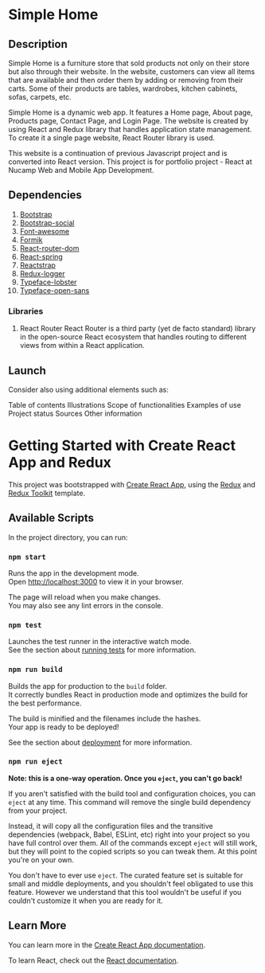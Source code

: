 # Simple Home

## Description

Simple Home is a furniture store that sold products not only on their store but also through their website. In the website, customers can view all items that are available and then order them by adding or removing from their carts. Some of their products are tables, wardrobes, kitchen cabinets, sofas, carpets, etc. 

Simple Home is a dynamic web app. It features a Home page, About page, Products page, Contact Page, and Login Page. The website is created by using React and Redux library that handles application state management. To create it a single page website, React Router library is used. 

This website is a continuation of previous Javascript project and is converted into React version. This project is for portfolio project - React at Nucamp Web and Mobile App Development.

## Dependencies

1. [Bootstrap](https://www.npmjs.com/package/bootstrap)
2. [Bootstrap-social](https://www.npmjs.com/package/bootstrap-social)
3. [Font-awesome](https://www.npmjs.com/package/font-awesome)
4. [Formik](https://www.npmjs.com/package/formik)
5. [React-router-dom](https://www.npmjs.com/package/react-router-dom)
6. [React-spring](https://www.npmjs.com/package/react-spring)
7. [Reactstrap](https://www.npmjs.com/package/reactstrap)
8. [Redux-logger](https://www.npmjs.com/package/redux-logger)
9. [Typeface-lobster](https://www.npmjs.com/package/typeface-lobster)
10. [Typeface-open-sans](https://www.npmjs.com/package/typeface-open-sans)

### Libraries

1. React Router
React Router is a third party (yet de facto standard) library in the open-source React ecosystem that handles routing to different views from within a React application.


## Launch

Consider also using additional elements such as: 

Table of contents
Illustrations
Scope of functionalities 
Examples of use
Project status 
Sources
Other information

# Getting Started with Create React App and Redux

This project was bootstrapped with [Create React App](https://github.com/facebook/create-react-app), using the [Redux](https://redux.js.org/) and [Redux Toolkit](https://redux-toolkit.js.org/) template.

## Available Scripts

In the project directory, you can run:

### `npm start`

Runs the app in the development mode.\
Open [http://localhost:3000](http://localhost:3000) to view it in your browser.

The page will reload when you make changes.\
You may also see any lint errors in the console.

### `npm test`

Launches the test runner in the interactive watch mode.\
See the section about [running tests](https://facebook.github.io/create-react-app/docs/running-tests) for more information.

### `npm run build`

Builds the app for production to the `build` folder.\
It correctly bundles React in production mode and optimizes the build for the best performance.

The build is minified and the filenames include the hashes.\
Your app is ready to be deployed!

See the section about [deployment](https://facebook.github.io/create-react-app/docs/deployment) for more information.

### `npm run eject`

**Note: this is a one-way operation. Once you `eject`, you can't go back!**

If you aren't satisfied with the build tool and configuration choices, you can `eject` at any time. This command will remove the single build dependency from your project.

Instead, it will copy all the configuration files and the transitive dependencies (webpack, Babel, ESLint, etc) right into your project so you have full control over them. All of the commands except `eject` will still work, but they will point to the copied scripts so you can tweak them. At this point you're on your own.

You don't have to ever use `eject`. The curated feature set is suitable for small and middle deployments, and you shouldn't feel obligated to use this feature. However we understand that this tool wouldn't be useful if you couldn't customize it when you are ready for it.

## Learn More

You can learn more in the [Create React App documentation](https://facebook.github.io/create-react-app/docs/getting-started).

To learn React, check out the [React documentation](https://reactjs.org/).
